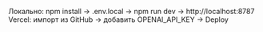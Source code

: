 Локально: npm install → .env.local → npm run dev → http://localhost:8787
Vercel: импорт из GitHub → добавить OPENAI_API_KEY → Deploy
